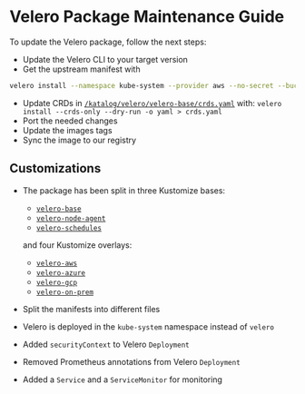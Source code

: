 # Velero Package Maintenance Guide

To update the Velero package, follow the next steps:
- Update the Velero CLI to your target version
- Get the upstream manifest with
```bash
velero install --namespace kube-system --provider aws --no-secret --bucket my-bucket --dry-run -o yaml --plugins velero/velero-plugin-for-aws:<tag> --use-node-agent > orig.yaml
```
- Update CRDs in [`/katalog/velero/velero-base/crds.yaml`](./velero-base/crds.yaml) with: `velero install --crds-only --dry-run -o yaml > crds.yaml`
- Port the needed changes
- Update the images tags
- Sync the image to our registry

## Customizations
- The package has been split in three Kustomize bases:
  - [`velero-base`](./velero-base)
  - [`velero-node-agent`](./velero-node-agent)
  - [`velero-schedules`](./velero-schedules)

  and four Kustomize overlays:
  - [`velero-aws`](./velero-aws)
  - [`velero-azure`](./velero-azure)
  - [`velero-gcp`](./velero-gcp)
  - [`velero-on-prem`](./velero-on-prem)
- Split the manifests into different files
- Velero is deployed in the `kube-system` namespace instead of `velero`
- Added `securityContext` to Velero `Deployment`
- Removed Prometheus annotations from Velero `Deployment`
- Added a `Service` and a `ServiceMonitor` for monitoring
